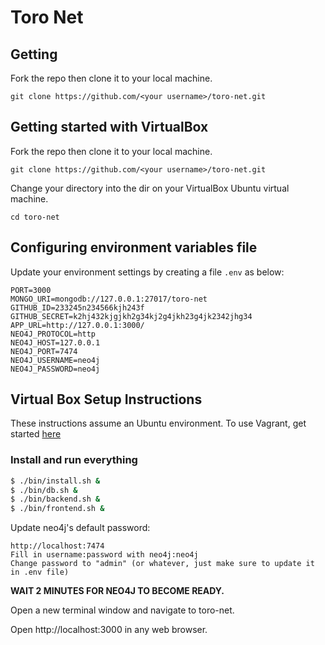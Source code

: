 # Toro Net
## Getting
Fork the repo then clone it to your local machine.
```
git clone https://github.com/<your username>/toro-net.git
```

## Getting started with VirtualBox
Fork the repo then clone it to your local machine.
```
git clone https://github.com/<your username>/toro-net.git
```

Change your directory into the dir on your VirtualBox Ubuntu virtual machine.  
```
cd toro-net
```

## Configuring environment variables file
Update your environment settings by creating a file `.env` as below:

```
PORT=3000
MONGO_URI=mongodb://127.0.0.1:27017/toro-net
GITHUB_ID=233245n234566kjh243f
GITHUB_SECRET=k2hj432kjgjkh2g34kj2g4jkh23g4jk2342jhg34
APP_URL=http://127.0.0.1:3000/
NEO4J_PROTOCOL=http
NEO4J_HOST=127.0.0.1
NEO4J_PORT=7474
NEO4J_USERNAME=neo4j
NEO4J_PASSWORD=neo4j
```

## Virtual Box Setup Instructions
These instructions assume an Ubuntu environment.
To use Vagrant, get started [here](#vagrant-setup-instructions)

### Install and run everything
```bash
$ ./bin/install.sh &
$ ./bin/db.sh &
$ ./bin/backend.sh &
$ ./bin/frontend.sh &
```
Update neo4j's default password:
```
http://localhost:7474
Fill in username:password with neo4j:neo4j
Change password to "admin" (or whatever, just make sure to update it in .env file)
```
**WAIT 2 MINUTES FOR NEO4J TO BECOME READY.**

Open a new terminal window and navigate to toro-net.  

Open http://localhost:3000 in any web browser.
